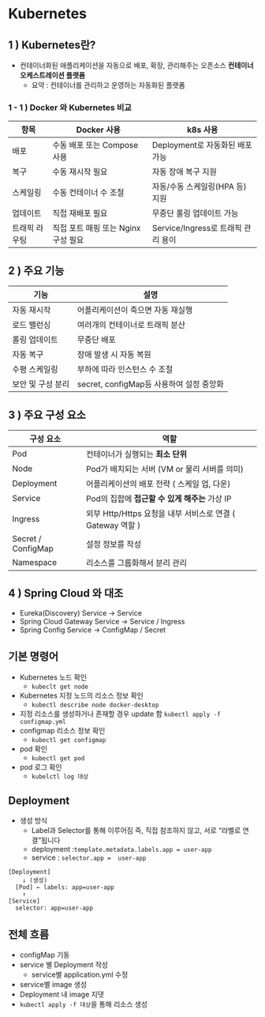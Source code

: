 # Kubernetes

## 1 ) Kubernetes란?
- 컨테이너화된 애플리케이션을 자동으로 배포, 확장, 관리해주는 오픈소스 **컨테이너 오케스트레이션 플랫폼**
  - 요약 : 컨테이너를 관리하고 운영하는 자동화된 플랫폼

### 1 - 1 ) Docker 와 Kubernetes 비교
| 항목           | Docker 사용                           | k8s 사용                                  |
|----------------|----------------------------------------|--------------------------------------------|
| 배포           | 수동 배포 또는 Compose 사용            | Deployment로 자동화된 배포 가능            |
| 복구           | 수동 재시작 필요                       | 자동 장애 복구 지원                        |
| 스케일링       | 수동 컨테이너 수 조절                  | 자동/수동 스케일링(HPA 등) 지원            |
| 업데이트       | 직접 재배포 필요                       | 무중단 롤링 업데이트 가능                  |
| 트래픽 라우팅  | 직접 포트 매핑 또는 Nginx 구성 필요     | Service/Ingress로 트래픽 관리 용이         |

## 2 ) 주요 기능
| 기능         | 설명                             |
|------------|--------------------------------|
| 자동 재시작     | 어플리케이션이 죽으면 자동 재실행             |
| 로드 밸런싱     | 여러개의 컨테이너로 트래픽 분산              |
| 롤링 업데이트    | 무중단 배포                         |
| 자동 복구      | 장애 발생 시 자동 복원                  |
| 수평 스케일링    | 부하에 따라 인스턴스 수 조절               |
| 보안 및 구성 분리 | secret, configMap등 사용하여 설정 중앙화 |

## 3 ) 주요 구성 요소
| 구성 요소              | 역할                                          |
|--------------------|---------------------------------------------|
| Pod                | 컨테이너가 실행되는 **최소 단위**                        |
| Node               | Pod가 배치되는 서버 (VM or 물리 서버를 의미)              |
| Deployment         | 어플리케이션의 배포 전략 ( 스케일 업, 다운)                  |
| Service            | Pod의 집합에 **접근할 수 있게 해주는** 가상 IP             |
| Ingress            | 외부 Http/Https 요청을 내부 서비스로 연결 ( Gateway 역할 ) |
| Secret / ConfigMap | 설정 정보를 작성                                   |
| Namespace          | 리소스를 그룹화해서 분리 관리                            |

## 4 ) Spring Cloud 와 대조
- Eureka(Discovery) Service -> Service
- Spring  Cloud Gateway Service -> Service / Ingress
- Spring Config Service -> ConfigMap / Secret


## 기본 명령어

- Kubernetes 노드 확인
  - `kubeclt get node`
- Kubernetes 지정 노드의 리소스 정보 확인
  - `kubectl describe node docker-desktop`
- 지정 리소스를 생성하거나 존재할 경우 update 함
  `kubectl apply -f configmap.yml`
- configmap 리소스 정보 확인
  - `kubectl get configmap`
- pod 확인
  - `kubectl get pod`
- pod 로그 확인
  - `kubelctl log 대상`

## Deployment

- 생성 방식
  -  Label과 Selector를 통해 이루어짐 즉, 직접 참조하지 않고, 서로 “라벨로 연결”됩니다
    - deployment :`template.metadata.labels.app = user-app`
    - service : `selector.app =  user-app`
```text
[Deployment]
    ↓ (생성)
  [Pod] ← labels: app=user-app
    ↑
[Service]
  selector: app=user-app
```


## 전체 흐름
- configMap 기동
- service 별 Deployment 작성
  - service별 application.yml 수정
- service별 image 생성
- Deployment 내 image 지댓
- `kubectl apply -f 대상`을 통해 리소스 생성